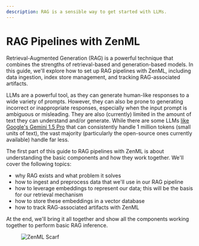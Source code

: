 ```yaml
---
description: RAG is a sensible way to get started with LLMs.
---
```


# RAG Pipelines with ZenML

Retrieval-Augmented Generation (RAG) is a powerful technique that combines the
strengths of retrieval-based and generation-based models. In this guide, we'll
explore how to set up RAG pipelines with ZenML, including data ingestion, index
store management, and tracking RAG-associated artifacts.

LLMs are a powerful tool, as they can generate human-like responses to a wide
variety of prompts. However, they can also be prone to generating incorrect or
inappropriate responses, especially when the input prompt is ambiguous or
misleading. They are also (currently) limited in the amount of text they can
understand and/or generate. While there are some LLMs [like Google's Gemini 1.5
Pro](https://developers.googleblog.com/2024/02/gemini-15-available-for-private-preview-in-google-ai-studio.html)
that can consistently handle 1 million tokens (small units of text), the vast majority (particularly
the open-source ones currently available) handle far less.

The first part of this guide to RAG pipelines with ZenML is about understanding
the basic components and how they work together. We'll cover the following
topics:

- why RAG exists and what problem it solves
- how to ingest and preprocess data that we'll use in our RAG pipeline
- how to leverage embeddings to represent our data; this will be the basis for
  our retrieval mechanism
- how to store these embeddings in a vector database
- how to track RAG-associated artifacts with ZenML

At the end, we'll bring it all together and show all the components working
together to perform basic RAG inference.

<!-- For scarf -->
<figure><img alt="ZenML Scarf" referrerpolicy="no-referrer-when-downgrade" src="https://static.scarf.sh/a.png?x-pxid=f0b4f458-0a54-4fcd-aa95-d5ee424815bc" /></figure>
